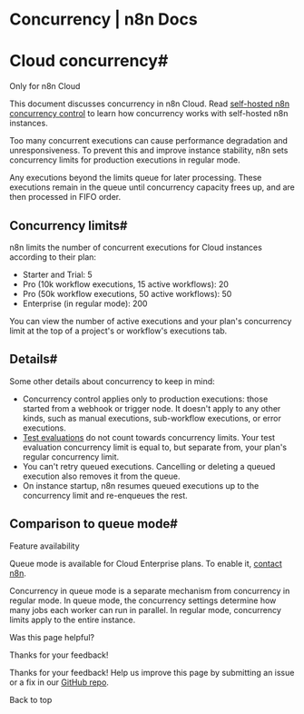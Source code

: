 # Concurrency | n8n Docs

[ ](https://github.com/n8n-io/n8n-docs/edit/main/docs/manage-cloud/concurrency.md "Edit this page")

# Cloud concurrency#

Only for n8n Cloud

This document discusses concurrency in n8n Cloud. Read [self-hosted n8n concurrency control](../../hosting/scaling/concurrency-control/) to learn how concurrency works with self-hosted n8n instances.

Too many concurrent executions can cause performance degradation and unresponsiveness. To prevent this and improve instance stability, n8n sets concurrency limits for production executions in regular mode.

Any executions beyond the limits queue for later processing. These executions remain in the queue until concurrency capacity frees up, and are then processed in FIFO order.

## Concurrency limits#

n8n limits the number of concurrent executions for Cloud instances according to their plan:

  * Starter and Trial: 5
  * Pro (10k workflow executions, 15 active workflows): 20
  * Pro (50k workflow executions, 50 active workflows): 50
  * Enterprise (in regular mode): 200

You can view the number of active executions and your plan's concurrency limit at the top of a project's or workflow's executions tab.

## Details#

Some other details about concurrency to keep in mind:

  * Concurrency control applies only to production executions: those started from a webhook or trigger node. It doesn't apply to any other kinds, such as manual executions, sub-workflow executions, or error executions.
  * [Test evaluations](../../glossary/#evaluation-n8n) do not count towards concurrency limits. Your test evaluation concurrency limit is equal to, but separate from, your plan's regular concurrency limit.
  * You can't retry queued executions. Cancelling or deleting a queued execution also removes it from the queue.
  * On instance startup, n8n resumes queued executions up to the concurrency limit and re-enqueues the rest.

## Comparison to queue mode#

Feature availability

Queue mode is available for Cloud Enterprise plans. To enable it, [contact n8n](https://n8n-community.typeform.com/to/y9X2YuGa).

Concurrency in queue mode is a separate mechanism from concurrency in regular mode. In queue mode, the concurrency settings determine how many jobs each worker can run in parallel. In regular mode, concurrency limits apply to the entire instance.

Was this page helpful? 

Thanks for your feedback! 

Thanks for your feedback! Help us improve this page by submitting an issue or a fix in our [GitHub repo](https://github.com/n8n-io/n8n-docs). 

Back to top